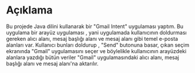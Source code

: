# Açıklama

Bu projede Java dilini kullanarak bir "Gmail Intent" uygulaması yaptım. Bu uygulama bir arayüz uygulaması , yani uygulamada kullanıcının doldurması gereken alıcı alanı, mesaj başlığı alanı ve mesaj alanı gibi temel e-posta alanları var. Kullanıcı bunları doldurup , "Send" butonuna basar, çıkan seçim ekranında "Gmail" uygulamasını seçer ve böylelikle kullanıcının  arayüzdeki alanlara yazdığı bütün veriler "Gmail" uygulamasındaki alıcı alanı, mesaj başlığı alanı ve mesaj alanı'na aktarılır. 